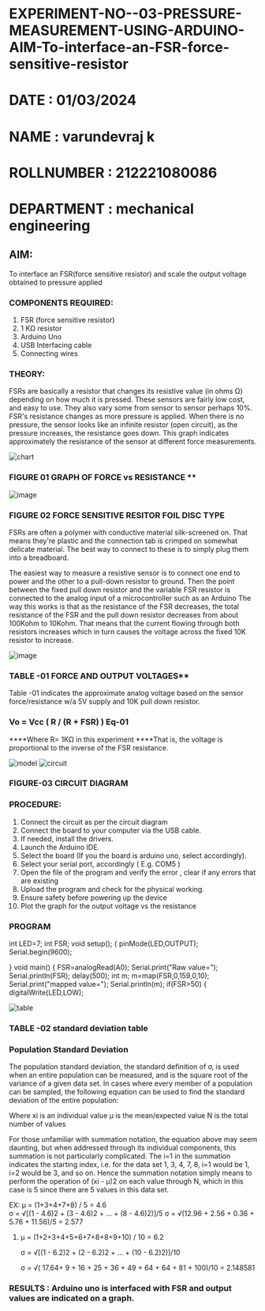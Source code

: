 # EXPERIMENT-NO--03-PRESSURE-MEASUREMENT-USING-ARDUINO-AIM-To-interface-an-FSR-force-sensitive-resistor

# DATE : 01/03/2024
# NAME : varundevraj k
# ROLLNUMBER : 212221080086
# DEPARTMENT : mechanical engineering
## AIM: 
To interface an FSR(force sensitive resistor) and scale the output voltage obtained to pressure applied 
 
### COMPONENTS REQUIRED:
1.	FSR  (force sensitive resistor)
2.	1 KΩ resistor 
3.	Arduino Uno 
4.	USB Interfacing cable 
5.	Connecting wires 


### THEORY: 
FSRs are basically a resistor that changes its resistive value (in ohms Ω) depending on how much it is pressed. These sensors are fairly low cost, and easy to use. They also vary some from sensor to sensor perhaps 10%. FSR's resistance changes as more pressure is applied. When there is no pressure, the sensor looks like an infinite resistor (open circuit), as the pressure increases, the resistance goes down. This graph indicates approximately the resistance of the sensor at different force measurements.
 

![chart](https://github.com/vasanthkumarch/EXPERIMENT-NO--04-PRESSURE-MEASUREMENT-USING-ARDUINO-AIM-To-interface-an-FSR-force-sensitive-resist/assets/161024553/3ac4b03b-8076-49ab-b93a-52f6c5d16eed)


### FIGURE 01 GRAPH OF FORCE vs RESISTANCE **




![image](https://user-images.githubusercontent.com/36288975/163532957-82d57567-a1c3-48c5-8a87-7ea66d6fca49.png)




### FIGURE 02 FORCE SENSITIVE RESITOR FOIL DISC TYPE  

FSRs are often a polymer with conductive material silk-screened on. That means they're plastic and the connection tab is crimped on somewhat delicate material. The best way to connect to these is to simply plug them into a breadboard.

The easiest way to measure a resistive sensor is to connect one end to power and the other to a pull-down resistor to ground. Then the point between the fixed pull down resistor and the variable FSR resistor is connected to the analog input of a microcontroller such as an Arduino The way this works is that as the resistance of the FSR decreases, the total resistance of the FSR and the pull down resistor decreases from about 100Kohm to 10Kohm. That means that the current flowing through both resistors increases which in turn causes the voltage across the fixed 10K resistor to increase.

 ![image](https://user-images.githubusercontent.com/36288975/163532972-2b909551-12c9-485d-adb1-d1e988d557bd.png)

### TABLE -01 FORCE AND OUTPUT VOLTAGES**
	
  Table -01 indicates the approximate analog voltage based on the sensor force/resistance w/a 5V supply and 10K pull down resistor.

### Vo = Vcc ( R / (R + FSR) )								Eq-01

****Where R= 1KΩ in this experiment 
****That is, the voltage is proportional to the inverse of the FSR resistance.











![model](https://github.com/vasanthkumarch/EXPERIMENT-NO--04-PRESSURE-MEASUREMENT-USING-ARDUINO-AIM-To-interface-an-FSR-force-sensitive-resist/assets/161024553/2cb3adfe-6291-41e2-a0dd-a903534fbfb9)
![circuit](https://github.com/vasanthkumarch/EXPERIMENT-NO--04-PRESSURE-MEASUREMENT-USING-ARDUINO-AIM-To-interface-an-FSR-force-sensitive-resist/assets/161024553/0efda025-29ac-48c6-a90b-772fbef030cf)



### FIGURE-03 CIRCUIT DIAGRAM



### PROCEDURE:
1.	Connect the circuit as per the circuit diagram 
2.	Connect the board to your computer via the USB cable.
3.	If needed, install the drivers.
4.	Launch the Arduino IDE.
5.	Select the board (If you the board is arduino uno, select accordingly).
6.	Select your serial port, accordingly ( E.g. COM5 )
7.	Open the file of the program  and verify the error , clear if any errors that are existing 
8.	Upload the program and check for the physical working. 
9.	Ensure safety before powering up the device 
10.	Plot the graph for the output voltage vs the resistance 


### PROGRAM 
 
 int LED=7;
int FSR;
void setup();
{
  pinMode(LED,OUTPUT);
  Serial.begin(9600);

}
void main()
{
  FSR=analogRead(A0);
  Serial.print("Raw value=");
  Serial.println(FSR);
  delay(500);
int m;
m=map(FSR,0,159,0,10);
Serial.print("mapped value=");
Serial.println(m);
if(FSR>50)
{
digitalWrite(LED,LOW);
 
 
 
 
 
 
 
 
 
 
 
 
 
![table](https://github.com/vasanthkumarch/EXPERIMENT-NO--04-PRESSURE-MEASUREMENT-USING-ARDUINO-AIM-To-interface-an-FSR-force-sensitive-resist/assets/161024553/b60e42c2-0e56-4278-b26a-6821d8a2e553)



### TABLE -02 standard deviation table 
### Population Standard Deviation
The population standard deviation, the standard definition of σ, is used when an entire population can be measured, and is the square root of the variance of a given data set. In cases where every member of a population can be sampled, the following equation can be used to find the standard deviation of the entire population:



Where
xi is an individual value
μ is the mean/expected value
N is the total number of values

For those unfamiliar with summation notation, the equation above may seem daunting, but when addressed through its individual components, this summation is not particularly complicated. The i=1 in the summation indicates the starting index, i.e. for the data set 1, 3, 4, 7, 8, i=1 would be 1, i=2 would be 3, and so on. Hence the summation notation simply means to perform the operation of (xi - μ)2 on each value through N, which in this case is 5 since there are 5 values in this data set.

EX:           μ = (1+3+4+7+8) / 5 = 4.6        
σ = √[(1 - 4.6)2 + (3 - 4.6)2 + ... + (8 - 4.6)2)]/5
σ = √(12.96 + 2.56 + 0.36 + 5.76 + 11.56)/5 = 2.577

1. μ = (1+2+3+4+5+6+7+8+8+9+10) / 10 = 6.2

   σ = √[(1 - 6.2)2 + (2 - 6.2)2 + ... + (10 - 6.2)2)]/10

    σ = √( 17.64+ 9 + 16 + 25 + 36 + 49 + 64 + 64 + 81 + 100)/10 = 2.148581














### RESULTS : Arduino uno is interfaced with FSR and output values are indicated on a graph.
